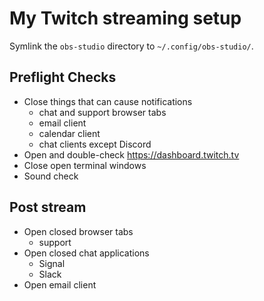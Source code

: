 # My Twitch streaming setup

Symlink the ``obs-studio`` directory to ``~/.config/obs-studio/``.

## Preflight Checks

- Close things that can cause notifications
  - chat and support browser tabs
  - email client
  - calendar client
  - chat clients except Discord
- Open and double-check https://dashboard.twitch.tv
- Close open terminal windows
- Sound check

## Post stream

- Open closed browser tabs
  - support
- Open closed chat applications
  - Signal
  - Slack
- Open email client

